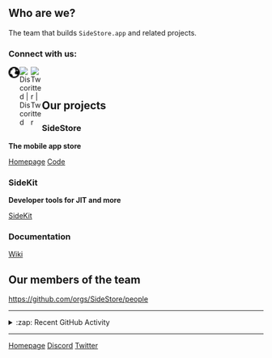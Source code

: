 <!-- 
Docs: How to use GitHub README and actions to auto-generate embedded content.
https://github.com/anuraghazra/github-readme-stats
https://www.youtube.com/watch?v=n6d4KHSKqGk
https://github.com/rahuldkjain/github-profile-readme-generator
 -->

## Who are we?

The team that builds `SideStore.app` and related projects.

### Connect with us:

<!--
[![Website](https://img.shields.io/website?label=sidestore.io&style=for-the-badge&url=https://sidestore.io)](https://sidestore.io)
[![Twitter Follow](https://img.shields.io/twitter/follow/sidestore_io?color=1DA1F2&logo=twitter&style=for-the-badge)](https://twitter.com/intent/follow?original_referer=https%3A%2F%2Fgithub.com%2Fsidestore&screen_name=sidestore)
[![GitHub Followers](https://img.shields.io/github/followers/sidestore?style=for-the-badge)]()
[![GitHub Sponsors](https://img.shields.io/github/sponsors/sidestore?style=for-the-badge
)]() 
-->

[<img align="left" alt="sidestore.io" width="22px" src="https://raw.githubusercontent.com/iconic/open-iconic/master/svg/globe.svg" />][website]
[<img align="left" alt="Discord | Discord" width="22px" src="https://cdn.jsdelivr.net/npm/simple-icons@v3/icons/discord.svg" />][discord]
[<img align="left" alt="Twitter | Twitter" width="22px" src="https://cdn.jsdelivr.net/npm/simple-icons@v3/icons/twitter.svg" />][twitter]

<br />
<br />

## Our projects

### SideStore

__The mobile app store__

[Homepage][website]
[Code][git.sidestore]

### SideKit

__Developer tools for JIT and more__

[SideKit][git.sidekit]

### Documentation

[Wiki][wiki]

## Our members of the team

https://github.com/orgs/SideStore/people

---

<details>
  <summary>:zap: Recent GitHub Activity</summary>

<!--START_SECTION:activity-->
1. 💪 Opened PR [#116](https://github.com/SideStore/SideStore-Docs/pull/116) in [SideStore/SideStore-Docs](https://github.com/SideStore/SideStore-Docs)
2. 🗣 Commented on [#968](https://github.com/SideStore/SideStore/issues/968) in [SideStore/SideStore](https://github.com/SideStore/SideStore)
3. 🗣 Commented on [#115](https://github.com/SideStore/SideStore-Docs/issues/115) in [SideStore/SideStore-Docs](https://github.com/SideStore/SideStore-Docs)
4. 🗣 Commented on [#115](https://github.com/SideStore/SideStore-Docs/issues/115) in [SideStore/SideStore-Docs](https://github.com/SideStore/SideStore-Docs)
5. 🎉 Merged PR [#102](https://github.com/SideStore/SideStore-Docs/pull/102) in [SideStore/SideStore-Docs](https://github.com/SideStore/SideStore-Docs)
6. 🎉 Merged PR [#99](https://github.com/SideStore/SideStore-Docs/pull/99) in [SideStore/SideStore-Docs](https://github.com/SideStore/SideStore-Docs)
7. 🎉 Merged PR [#91](https://github.com/SideStore/SideStore-Docs/pull/91) in [SideStore/SideStore-Docs](https://github.com/SideStore/SideStore-Docs)
8. 💪 Opened PR [#115](https://github.com/SideStore/SideStore-Docs/pull/115) in [SideStore/SideStore-Docs](https://github.com/SideStore/SideStore-Docs)
9. 🎉 Merged PR [#114](https://github.com/SideStore/SideStore-Docs/pull/114) in [SideStore/SideStore-Docs](https://github.com/SideStore/SideStore-Docs)
10. 🎉 Merged PR [#82](https://github.com/SideStore/SideStore-Docs/pull/82) in [SideStore/SideStore-Docs](https://github.com/SideStore/SideStore-Docs)
11. 🗣 Commented on [#980](https://github.com/SideStore/SideStore/issues/980) in [SideStore/SideStore](https://github.com/SideStore/SideStore)
12. 🗣 Commented on [#102](https://github.com/SideStore/SideStore-Docs/issues/102) in [SideStore/SideStore-Docs](https://github.com/SideStore/SideStore-Docs)
13. ❌ Closed PR [#96](https://github.com/SideStore/SideStore-Docs/pull/96) in [SideStore/SideStore-Docs](https://github.com/SideStore/SideStore-Docs)
14. 💪 Opened PR [#114](https://github.com/SideStore/SideStore-Docs/pull/114) in [SideStore/SideStore-Docs](https://github.com/SideStore/SideStore-Docs)
15. ❌ Closed PR [#98](https://github.com/SideStore/SideStore-Docs/pull/98) in [SideStore/SideStore-Docs](https://github.com/SideStore/SideStore-Docs)
16. 🗣 Commented on [#957](https://github.com/SideStore/SideStore/issues/957) in [SideStore/SideStore](https://github.com/SideStore/SideStore)
17. 🗣 Commented on [#98](https://github.com/SideStore/SideStore-Docs/issues/98) in [SideStore/SideStore-Docs](https://github.com/SideStore/SideStore-Docs)
18. 🗣 Commented on [#98](https://github.com/SideStore/SideStore-Docs/issues/98) in [SideStore/SideStore-Docs](https://github.com/SideStore/SideStore-Docs)
19. 🎉 Merged PR [#113](https://github.com/SideStore/SideStore-Docs/pull/113) in [SideStore/SideStore-Docs](https://github.com/SideStore/SideStore-Docs)
20. 💪 Opened PR [#113](https://github.com/SideStore/SideStore-Docs/pull/113) in [SideStore/SideStore-Docs](https://github.com/SideStore/SideStore-Docs)
<!--END_SECTION:activity-->

</details>

---

[Homepage][patreon] [Discord][discord] [Twitter][twitter]

<!--
- [Patreon][patreon]
- [OpenCollective][opencollective]
- [YouTube][youtube]
-->

[website]: https://sidestore.io
[wiki]: https://wiki.sidestore.io
[twitter]: https://twitter.com/sidestore_io
[discord]: https://discord.gg/sidestore-949183273383395328
[youtube]: https://youtube.com/TODO
[patreon]: https://www.patreon.com/SideStore
[opencollective]: https://opencollective.com/TODO
[git.sidestore]: https://github.com/SideStore/SideStore/
[git.sidekit]: https://github.com/SideStore/SideKit

